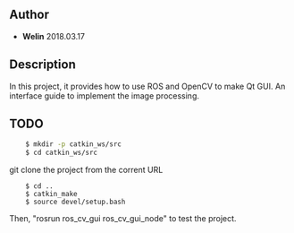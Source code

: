 ## Author
- **Welin**  2018.03.17

## Description
In this project, it provides how to use ROS and OpenCV to make Qt GUI.
An interface guide to implement the image processing.

## TODO
```sh
    $ mkdir -p catkin_ws/src
    $ cd catkin_ws/src
```

git clone the project from the corrent URL

```
    $ cd ..
    $ catkin_make
    $ source devel/setup.bash
```

Then, "rosrun ros_cv_gui ros_cv_gui_node" to test the project.
